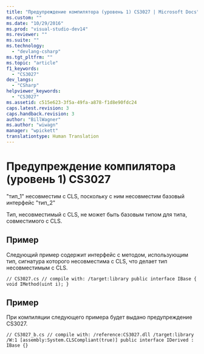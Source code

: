 ```yaml
---
title: "Предупреждение компилятора (уровень 1) CS3027 | Microsoft Docs"
ms.custom: ""
ms.date: "10/29/2016"
ms.prod: "visual-studio-dev14"
ms.reviewer: ""
ms.suite: ""
ms.technology: 
  - "devlang-csharp"
ms.tgt_pltfrm: ""
ms.topic: "article"
f1_keywords: 
  - "CS3027"
dev_langs: 
  - "CSharp"
helpviewer_keywords: 
  - "CS3027"
ms.assetid: c515e623-3f5a-49fa-a878-f1d8e90fdc24
caps.latest.revision: 3
caps.handback.revision: 3
author: "BillWagner"
ms.author: "wiwagn"
manager: "wpickett"
translationtype: Human Translation
---
```

# Предупреждение компилятора (уровень 1) CS3027
"тип\_1" несовместим с CLS, поскольку с ним несовместим базовый интерфейс "тип\_2"  
  
 Тип, несовместимый с CLS, не может быть базовым типом для типа, совместимого с CLS.  
  
## Пример  
 Следующий пример содержит интерфейс с методом, использующим тип, сигнатура которого несовместима с CLS, что делает тип несовместимым с CLS.  
  
```  
// CS3027.cs // compile with: /target:library public interface IBase { void IMethod(uint i); }  
```  
  
## Пример  
 При компиляции следующего примера будет выдано предупреждение CS3027.  
  
```  
// CS3027_b.cs // compile with: /reference:CS3027.dll /target:library /W:1 [assembly:System.CLSCompliant(true)] public interface IDerived : IBase {}  
```